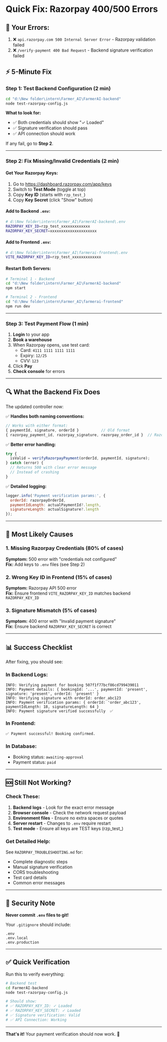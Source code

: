 # Quick Fix: Razorpay 400/500 Errors

## 🚨 Your Errors:
1. ❌ `api.razorpay.com 500 Internal Server Error` - Razorpay validation failed
2. ❌ `/verify-payment 400 Bad Request` - Backend signature verification failed

## ⚡ 5-Minute Fix

### Step 1: Test Backend Configuration (2 min)

```bash
cd "d:\New folder\intern\Farmer_AI\FarmerAI-backend"
node test-razorpay-config.js
```

**What to look for:**
- ✅ Both credentials should show "✓ Loaded"
- ✅ Signature verification should pass
- ✅ API connection should work

If any fail, go to **Step 2**.

---

### Step 2: Fix Missing/Invalid Credentials (2 min)

#### Get Your Razorpay Keys:
1. Go to https://dashboard.razorpay.com/app/keys
2. Switch to **Test Mode** (toggle at top)
3. Copy **Key ID** (starts with `rzp_test_`)
4. Copy **Key Secret** (click "Show" button)

#### Add to Backend `.env`:
```bash
# d:\New folder\intern\Farmer_AI\FarmerAI-backend\.env
RAZORPAY_KEY_ID=rzp_test_xxxxxxxxxxxxx
RAZORPAY_KEY_SECRET=xxxxxxxxxxxxxxxxxxxxx
```

#### Add to Frontend `.env`:
```bash
# d:\New folder\intern\Farmer_AI\farmerai-frontend\.env
VITE_RAZORPAY_KEY_ID=rzp_test_xxxxxxxxxxxxx
```

#### Restart Both Servers:
```bash
# Terminal 1 - Backend
cd "d:\New folder\intern\Farmer_AI\FarmerAI-backend"
npm start

# Terminal 2 - Frontend
cd "d:\New folder\intern\Farmer_AI\farmerai-frontend"
npm run dev
```

---

### Step 3: Test Payment Flow (1 min)

1. **Login** to your app
2. **Book a warehouse**
3. When Razorpay opens, use test card:
   - Card: `4111 1111 1111 1111`
   - Expiry: `12/25`
   - CVV: `123`
4. Click **Pay**
5. **Check console** for errors

---

## 🔍 What the Backend Fix Does

The updated controller now:

✅ **Handles both naming conventions:**
```javascript
// Works with either format:
{ paymentId, signature, orderId }          // Old format
{ razorpay_payment_id, razorpay_signature, razorpay_order_id }  // Razorpay format
```

✅ **Better error handling:**
```javascript
try {
  isValid = verifyRazorpayPayment(orderId, paymentId, signature);
} catch (error) {
  // Returns 500 with clear error message
  // Instead of crashing
}
```

✅ **Detailed logging:**
```javascript
logger.info('Payment verification params:', {
  orderId: razorpayOrderId,
  paymentIdLength: actualPaymentId?.length,
  signatureLength: actualSignature?.length
});
```

---

## 🎯 Most Likely Causes

### 1. **Missing Razorpay Credentials** (80% of cases)
**Symptom:** 500 error with "credentials not configured"  
**Fix:** Add keys to `.env` files (see Step 2)

### 2. **Wrong Key ID in Frontend** (15% of cases)
**Symptom:** Razorpay API 500 error  
**Fix:** Ensure frontend `VITE_RAZORPAY_KEY_ID` matches backend `RAZORPAY_KEY_ID`

### 3. **Signature Mismatch** (5% of cases)
**Symptom:** 400 error with "Invalid payment signature"  
**Fix:** Ensure backend `RAZORPAY_KEY_SECRET` is correct

---

## 📊 Success Checklist

After fixing, you should see:

### In Backend Logs:
```
INFO: Verifying payment for booking 507f1f77bcf86cd799439011
INFO: Payment details: { bookingId: '...', paymentId: 'present', signature: 'present', orderId: 'present' }
INFO: Verifying signature with orderId: order_abc123
INFO: Payment verification params: { orderId: 'order_abc123', paymentIdLength: 18, signatureLength: 64 }
INFO: Payment signature verified successfully  ✅
```

### In Frontend:
```
✅ Payment successful! Booking confirmed.
```

### In Database:
- Booking status: `awaiting-approval`
- Payment status: `paid`

---

## 🆘 Still Not Working?

### Check These:

1. **Backend logs** - Look for the exact error message
2. **Browser console** - Check the network request payload
3. **Environment files** - Ensure no extra spaces or quotes
4. **Server restart** - Changes to `.env` require restart
5. **Test mode** - Ensure all keys are TEST keys (rzp_test_)

### Get Detailed Help:

See `RAZORPAY_TROUBLESHOOTING.md` for:
- Complete diagnostic steps
- Manual signature verification
- CORS troubleshooting
- Test card details
- Common error messages

---

## 🔐 Security Note

**Never commit `.env` files to git!**

Your `.gitignore` should include:
```
.env
.env.local
.env.production
```

---

## ✅ Quick Verification

Run this to verify everything:

```bash
# Backend test
cd FarmerAI-backend
node test-razorpay-config.js

# Should show:
# ✅ RAZORPAY_KEY_ID: ✓ Loaded
# ✅ RAZORPAY_KEY_SECRET: ✓ Loaded  
# ✅ Signature verification: Valid
# ✅ API Connection: Working
```

---

**That's it!** Your payment verification should now work. 🎉
